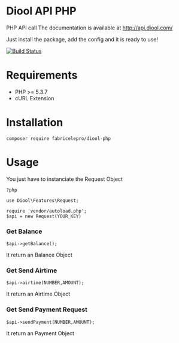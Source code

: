 Diool API PHP
=============

PHP API call
The documentation is available at http://api.diool.com/

Just install the package, add the config and it is ready to use!

[![Build Status](https://travis-ci.org/fabricelepro/diool-php.svg?branch=master)](https://travis-ci.org/fabricelepro/diool-php)


Requirements
============

* PHP >= 5.3.7
* cURL Extension

Installation
============

    composer require fabricelepro/diool-php

Usage
=====

You just have to instanciate the Request Object

    ?php

    use Diool\Features\Request;

    require 'vendor/autoload.php';
    $api = new Request(YOUR_KEY)

### Get Balance

    $api->getBalance();

It return an Balance Object

### Get Send Airtime

    $api->airtime(NUMBER,AMOUNT);

It return an Airtime Object

### Get Send Payment Request

    $api->sendPayment(NUMBER,AMOUNT);

It return an Payment Object

